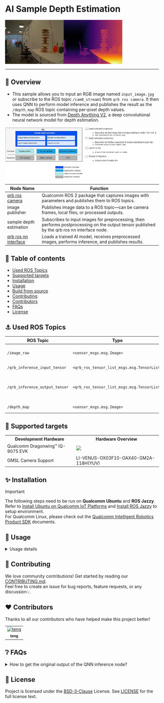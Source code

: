 

<div>
  <h1>AI Sample Depth Estimation</h1>
  <p align="center">
  </p>
</div>

![](./resource/depth_result.gif)

---

## 👋 Overview

- This sample allows you to input an RGB image named `input_image.jpg` or subscribe to the ROS topic `/cam0_stream1` from `qrb ros camera`. It then uses QNN to perform model inference and publishes the result as the `/depth_map` ROS topic containing per-pixel depth values.
- The model is sourced from [Depth Anything V2](https://aihub.qualcomm.com/iot/models/depth_anything_v2?searchTerm=depth&domain=Computer+Vision), a deep convolutional neural network model for depth estimation.

![image-20250723181610392](./resource/depth_estimation_architecture.jpg)

| Node Name | Function |
| --------- | -------- |
| [qrb ros camera](https://github.com/qualcomm-qrb-ros/qrb_ros_camera) | Qualcomm ROS 2 package that captures images with parameters and publishes them to ROS topics. |
| image publisher | Publishes image data to a ROS topic—can be camera frames, local files, or processed outputs. |
| sample depth estimation | Subscribes to input images for preprocessing, then performs postprocessing on the output tensor published by the qrb ros nn interface node. |
| [qrb ros nn interface](https://github.com/qualcomm-qrb-ros/qrb_ros_nn_inference) | Loads a trained AI model, receives preprocessed images, performs inference, and publishes results. |

## 🔎 Table of contents

  * [Used ROS Topics](#-used-ros-topics)
  * [Supported targets](#-supported-targets)
  * [Installation](#-installation)
  * [Usage](#-usage)
  * [Build from source](#-build-from-source)
  * [Contributing](#-contributing)
  * [Contributors](#%EF%B8%8F-contributors)
  * [FAQs](#-faqs)
  * [License](#-license)

## ⚓ Used ROS Topics 

| ROS Topic | Type | Description |
| --------- | ---- | ----------- |
| `/image_raw` | `<sensor_msgs.msg.Image>` | Published image information |
| `/qrb_inference_input_tensor` | `<qrb_ros_tensor_list_msgs.msg.TensorList>` | Preprocessed message |
| `/qrb_inference_output_tensor` | `<qrb_ros_tensor_list_msgs.msg.TensorList>` | Neural network interface result with model |
| `/depth_map` | `<sensor_msgs.msg.Image>` | Depth map result |

## 🎯 Supported targets

<table>
  <tr>
    <th>Development Hardware</th>
    <th>Hardware Overview</th>
  </tr>
  <tr>
    <td>Qualcomm Dragonwing™ IQ-9075 EVK</td>
    <td>
      <a href="https://www.qualcomm.com/products/internet-of-things/industrial-processors/iq9-series/iq-9075">
        <img src="https://s7d1.scene7.com/is/image/dmqualcommprod/dragonwing-IQ-9075-EVK?$QC_Responsive$&fmt=png-alpha" width="160">
      </a>
    </td>
  </tr>
  <tr>
    <td>GMSL Camera Support</td>
    <td>LI-VENUS-OX03F10-OAX40-GM2A-118H(YUV)</td>
  </tr>
</table>

## ✨ Installation

> [!IMPORTANT]
> The following steps need to be run on **Qualcomm Ubuntu** and **ROS Jazzy**.<br>
> Refer to [Install Ubuntu on Qualcomm IoT Platforms](https://ubuntu.com/download/qualcomm-iot) and [Install ROS Jazzy](https://docs.ros.org/en/jazzy/index.html) to setup environment. <br>
> For Qualcomm Linux, please check out the [Qualcomm Intelligent Robotics Product SDK](https://docs.qualcomm.com/bundle/publicresource/topics/80-70018-265/introduction_1.html?vproduct=1601111740013072&version=1.4&facet=Qualcomm%20Intelligent%20Robotics%20Product%20(QIRP)%20SDK) documents.


## 🚀 Usage

<details>
  <summary>Usage details</summary>

## 👨‍💻 Prerequisites

- Download the Depth Anything V2 model:
```bash
sudo mkdir -p /opt/model && cd /opt/model
sudo wget https://huggingface.co/qualcomm/Depth-Anything-V2/resolve/19ce3645e11de17eed7e869eebcc07dd352834f3/Depth-Anything-V2.bin?download=true -O Depth-Anything-V2.bin
```

- Add qcom ppa repository source:
```bash
sudo add-apt-repository ppa:ubuntu-qcom-iot/qcom-ppa
sudo add-apt-repository ppa:ubuntu-qcom-iot/qirp
sudo apt update
```

- Install qrb ros packages:
```bash
sudo apt install -y ros-jazzy-qrb-ros-camera ros-jazzy-qrb-ros-nn-inference ros-jazzy-qrb-ros-tensor-list-msgs
sudo apt install -y ros-dev-tools
sudo rosdep init
rosdep update
```

## 👨‍💻 Build from source

- Download source code from the qrb-ros-sample repository:
```bash
mkdir -p ~/qrb_ros_sample_ws/src && cd ~/qrb_ros_sample_ws/src
git clone -b jazzy-rel https://github.com/qualcomm-qrb-ros/qrb_ros_samples.git
```

- Build the sample from source code:
```bash
cd ~/qrb_ros_sample_ws/src/qrb_ros_samples/ai_vision/sample_depth_estimation

rosdep install --from-paths . --ignore-src --rosdistro jazzy -y --skip-keys "qrb_ros_camera qrb_ros_nn_inference"
colcon build
source install/setup.bash
source /opt/ros/jazzy/setup.bash
```

- Run sample depth estimation
```bash
ros2 launch sample_depth_estimation launch_with_image_publisher.py
```

- You can replace this with a custom image file or model path:
```bash
ros2 launch sample_depth_estimation launch_with_image_publisher.py image_path:=<your local image path> model_path:=<your local model path>
```

- You can also launch with qrb ros camera if you connect the GMSL camera:
```bash
ros2 launch sample_depth_estimation launch_with_qrb_ros_camera.py
```

- When using this launch script, it will use the default parameters, this will send the local `input_image.jpg` file with a publishing rate of 10 Hz. 

```python
image_path_arg = DeclareLaunchArgument(
    'image_path',
    default_value=os.path.join(package_path, "resource", "input_image.jpg"),
    description='Path to the input image file'
)

# Node for image_publisher
image_publisher_node = Node(
    package='image_publisher',  
    executable='image_publisher_node', 
    namespace=namespace,
    name='image_publisher_node', 
    output='screen', 
    parameters=[
        {'filename': image_path},  
        {'rate': 10.0},  # Set the publishing rate to 10 Hz
    ]
)
```

## 👨‍💻 Visualization

- You can then check ROS topics with the topic name `/sample_container/depth_map` in rqt. 
Please refer to the [ROS 2 Jazzy documentation](https://docs.ros.org/en/jazzy/Tutorials/Beginner-CLI-Tools/Introducing-Turtlesim/Introducing-Turtlesim.html) to install rqt.

</details>

## 🤝 Contributing

We love community contributions! Get started by reading our [CONTRIBUTING.md](CONTRIBUTING.md).<br>
Feel free to create an issue for bug reports, feature requests, or any discussion💡.

## ❤️ Contributors

Thanks to all our contributors who have helped make this project better!

<table>
  <tr>
    <td style="text-align: center;">
      <a href="https://github.com/DotaIsMind">
        <img src="https://github.com/DotaIsMind.png" width="100" height="100" alt="teng"/>
        <br />
        <sub><b>teng</b></sub>
      </a>
    </td>
  </tr>
</table>


## ❔ FAQs

<details>
<summary>How to get the original output of the QNN inference node?</summary><br>
Comment out the following code in depth_estimation_node.py to get the original output of the QNN inference node:

```python
# Normalize to [0,255]
normalized = cv2.normalize(output_image, None, 0, 255, cv2.NORM_MINMAX)
colored = cv2.applyColorMap(normalized.astype(np.uint8), cv2.COLORMAP_INFERNO)
```
</details>


## 📜 License

Project is licensed under the [BSD-3-Clause](https://spdx.org/licenses/BSD-3-Clause.html) License. See [LICENSE](../../LICENSE) for the full license text.
